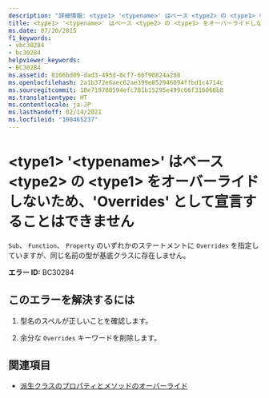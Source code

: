 ```yaml
---
description: "詳細情報: <type1> '<typename>' はベース <type2> の <type1> をオーバーライドしないため、'Overrides' として宣言することはできません"
title: <type1> '<typename>' はベース <type2> の <type1> をオーバーライドしないため、'Overrides' として宣言することはできません
ms.date: 07/20/2015
f1_keywords:
- vbc30284
- bc30284
helpviewer_keywords:
- BC30284
ms.assetid: 8166bd09-dad3-495d-8cf7-66f90824a288
ms.openlocfilehash: 2a1b372e6aec62ae399e852946094ffbd1c4714c
ms.sourcegitcommit: 10e719780594efc781b15295e499c66f316068b8
ms.translationtype: HT
ms.contentlocale: ja-JP
ms.lasthandoff: 02/14/2021
ms.locfileid: "100465237"
---
```

# <a name="type1-typename-cannot-be-declared-overrides-because-it-does-not-override-a-type1-in-a-base-type2"></a>\<type1> '\<typename>' はベース \<type2> の \<type1> をオーバーライドしないため、'Overrides' として宣言することはできません

`Sub`、 `Function`、 `Property` のいずれかのステートメントに `Overrides` を指定していますが、同じ名前の型が基底クラスに存在しません。  
  
 **エラー ID:** BC30284  
  
## <a name="to-correct-this-error"></a>このエラーを解決するには  
  
1. 型名のスペルが正しいことを確認します。  
  
2. 余分な `Overrides` キーワードを削除します。  
  
## <a name="see-also"></a>関連項目

- [派生クラスのプロパティとメソッドのオーバーライド](../programming-guide/language-features/objects-and-classes/inheritance-basics.md#overriding-properties-and-methods-in-derived-classes)
